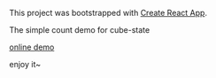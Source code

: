 This project was bootstrapped with [Create React App](https://github.com/facebook/create-react-app).

The simple count demo for cube-state

[online demo](https://codesandbox.io/s/count-cej5m)

enjoy it~
